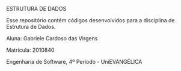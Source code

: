 ESTRUTURA DE DADOS

Esse repositório contém códigos desenvolvidos para a disciplina de Estrutura de Dados.

Aluna: Gabriele Cardoso das Virgens

Matrícula: 2010840

Engenharia de Software, 4º Período - UniEVANGÉLICA
